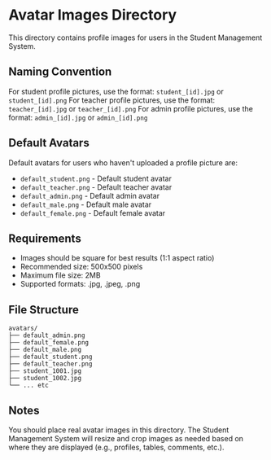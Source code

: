 # Avatar Images Directory

This directory contains profile images for users in the Student Management System.

## Naming Convention

For student profile pictures, use the format: `student_[id].jpg` or `student_[id].png`
For teacher profile pictures, use the format: `teacher_[id].jpg` or `teacher_[id].png`
For admin profile pictures, use the format: `admin_[id].jpg` or `admin_[id].png`

## Default Avatars

Default avatars for users who haven't uploaded a profile picture are:
- `default_student.png` - Default student avatar
- `default_teacher.png` - Default teacher avatar
- `default_admin.png` - Default admin avatar
- `default_male.png` - Default male avatar
- `default_female.png` - Default female avatar

## Requirements

- Images should be square for best results (1:1 aspect ratio)
- Recommended size: 500x500 pixels
- Maximum file size: 2MB
- Supported formats: .jpg, .jpeg, .png

## File Structure
```
avatars/
├── default_admin.png
├── default_female.png
├── default_male.png
├── default_student.png
├── default_teacher.png
├── student_1001.jpg
├── student_1002.jpg
└── ... etc
```

## Notes

You should place real avatar images in this directory. The Student Management System will resize and crop images as needed based on where they are displayed (e.g., profiles, tables, comments, etc.).